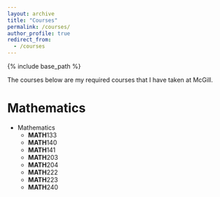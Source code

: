 ```yaml
---
layout: archive
title: "Courses"
permalink: /courses/
author_profile: true
redirect_from:
  - /courses
---
```


{% include base_path %}

The courses below are my required courses that I have taken at McGill.

Mathematics
======
* Mathematics
  * **MATH**133
  * **MATH**140
  * **MATH**141
  * **MATH**203
  * **MATH**204
  * **MATH**222
  * **MATH**223
  * **MATH**240
